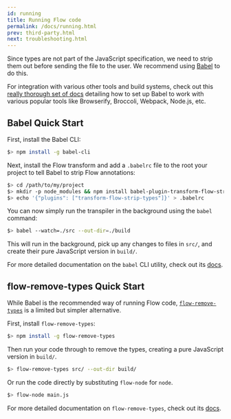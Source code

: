 ```yaml
---
id: running
title: Running Flow code
permalink: /docs/running.html
prev: third-party.html
next: troubleshooting.html
---
```


Since types are not part of the JavaScript specification, we need to strip them out before sending the file to the user. We recommend using [Babel](http://babeljs.io/) to do this.

For integration with various other tools and build systems, check out this [really thorough set of docs](http://babeljs.io/docs/setup/) detailing how to set up Babel to work with various popular tools like Browserify, Broccoli, Webpack, Node.js, etc.

## Babel Quick Start

First, install the Babel CLI:

```bash
$> npm install -g babel-cli
```

Next, install the Flow transform and add a `.babelrc` file to the root your project to tell Babel to strip Flow annotations:

```bash
$> cd /path/to/my/project
$> mkdir -p node_modules && npm install babel-plugin-transform-flow-strip-types
$> echo '{"plugins": ["transform-flow-strip-types"]}' > .babelrc
```
You can now simply run the transpiler in the background using the `babel` command:

```bash
$> babel --watch=./src --out-dir=./build
```

This will run in the background, pick up any changes to files in `src/`, and create their pure JavaScript version in `build/`.

For more detailed documentation on the `babel` CLI utility, check out its [docs](https://babeljs.io/docs/usage/cli/).

## flow-remove-types Quick Start

While Babel is the recommended way of running Flow code, [`flow-remove-types`](https://github.com/leebyron/flow-remove-types) is a limited but simpler alternative.

First, install `flow-remove-types`:

```bash
$> npm install -g flow-remove-types
```

Then run your code through to remove the types, creating a pure JavaScript version in `build/`.

```bash
$> flow-remove-types src/ --out-dir build/
```

Or run the code directly by substituting `flow-node` for `node`.

```bash
$> flow-node main.js
```

For more detailed documentation on `flow-remove-types`, check out its [docs](https://github.com/leebyron/flow-remove-types).
